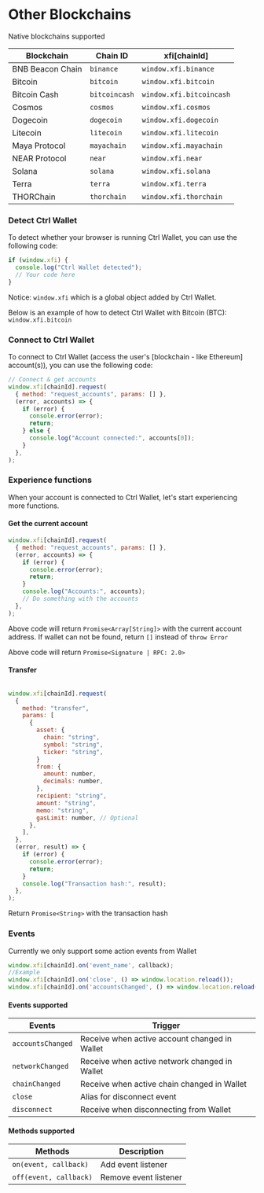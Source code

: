 # Other Blockchains

Native blockchains supported

| Blockchain       | Chain ID      | xfi[chainId]             |
| ---------------- | ------------- | ------------------------ |
| BNB Beacon Chain | `binance`     | `window.xfi.binance`     |
| Bitcoin          | `bitcoin`     | `window.xfi.bitcoin`     |
| Bitcoin Cash     | `bitcoincash` | `window.xfi.bitcoincash` |
| Cosmos           | `cosmos`      | `window.xfi.cosmos`      |
| Dogecoin         | `dogecoin`    | `window.xfi.dogecoin`    |
| Litecoin         | `litecoin`    | `window.xfi.litecoin`    |
| Maya Protocol    | `mayachain`   | `window.xfi.mayachain`   |
| NEAR Protocol    | `near`        | `window.xfi.near`        |
| Solana           | `solana`      | `window.xfi.solana`      |
| Terra            | `terra`       | `window.xfi.terra`       |
| THORChain        | `thorchain`   | `window.xfi.thorchain`   |

### Detect Ctrl Wallet

To detect whether your browser is running Ctrl Wallet, you can use the following code:

```javascript
if (window.xfi) {
  console.log("Ctrl Wallet detected");
  // Your code here
}
```

Notice: `window.xfi` which is a global object added by Ctrl Wallet.

Below is an example of how to detect Ctrl Wallet with Bitcoin (BTC): `window.xfi.bitcoin`

<div ref="refDetectWallet"/>

### Connect to Ctrl Wallet

To connect to Ctrl Wallet (access the user's [blockchain - like Ethereum] account(s)), you can use the following code:

```javascript
// Connect & get accounts
window.xfi[chainId].request(
  { method: "request_accounts", params: [] },
  (error, accounts) => {
    if (error) {
      console.error(error);
      return;
    } else {
      console.log("Account connected:", accounts[0]);
    }
  },
);
```

### Experience functions

When your account is connected to Ctrl Wallet, let's start experiencing more functions.

#### Get the current account

```javascript
window.xfi[chainId].request(
  { method: "request_accounts", params: [] },
  (error, accounts) => {
    if (error) {
      console.error(error);
      return;
    }
    console.log("Accounts:", accounts);
    // Do something with the accounts
  },
);
```

Above code will return `Promise<Array[String]>` with the current account address. If wallet can not be found, return `[]` instead of `throw Error`

Above code will return `Promise<Signature | RPC: 2.0>`

#### Transfer

```javascript

window.xfi[chainId].request(
  {
    method: "transfer",
    params: [
      {
        asset: {
          chain: "string",
          symbol: "string",
          ticker: "string",
        }
        from: {
          amount: number,
          decimals: number,
        },
        recipient: "string",
        amount: "string",
        memo: "string",
        gasLimit: number, // Optional
      },
    ],
  },
  (error, result) => {
    if (error) {
      console.error(error);
      return;
    }
    console.log("Transaction hash:", result);
  },
);
```

Return `Promise<String>` with the transaction hash

### Events

Currently we only support some action events from Wallet

```javascript
window.xfi[chainId].on('event_name', callback);
​//Example
window.xfi[chainId].on('close', () => window.location.reload());
window.xfi[chainId].on('accountsChanged', () => window.location.reload());
```

#### Events supported

| Events            | Trigger                                       |
| ----------------- | --------------------------------------------- |
| `accountsChanged` | Receive when active account changed in Wallet |
| `networkChanged`  | Receive when active network changed in Wallet |
| `chainChanged`    | Receive when active chain changed in Wallet   |
| `close`           | Alias for disconnect event                    |
| `disconnect`      | Receive when disconnecting from Wallet        |

#### Methods supported

| Methods                | Description           |
| ---------------------- | --------------------- |
| `on(event, callback)`  | Add event listener    |
| `off(event, callback)` | Remove event listener |

<script setup>
import { createElement } from 'react'
import { createRoot } from 'react-dom/client'
import { ref, onMounted } from 'vue'

import DetectWallet from '../components/DetectWallet.jsx'

const refDetectWallet = ref()
const refConnectWallet = ref()
onMounted(() => {
  const rootDetectWallet = createRoot(refDetectWallet.value)
  rootDetectWallet.render(createElement(DetectWallet, {
    chainId: 'bitcoin',
  }, null))
})
</script>
